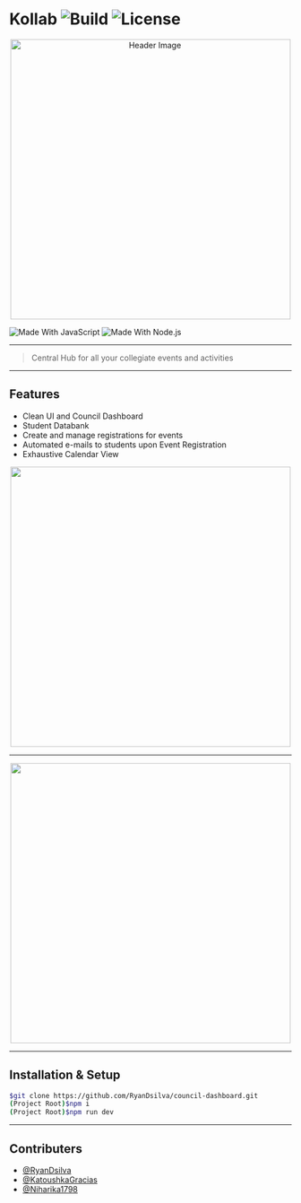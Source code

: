 # Kollab ![Build](https://img.shields.io/badge/build-passing-green.svg) ![License](https://img.shields.io/badge/license-MIT-blue.svg) 

<p align="center">
  <a href="#" rel="noopener">
 <img width=500px src="/home.jpeg" alt="Header Image"></a>
</p>

![Made With JavaScript](https://img.shields.io/badge/Made%20With-JavaScript-brightgreen.svg)
![Made With Node.js](https://img.shields.io/badge/Made%20With-Node-green.svg)

---------------

> Central Hub for all your collegiate events and activities

---------------

## Features

- Clean UI and Council Dashboard
- Student Databank
- Create and manage registrations for events
- Automated e-mails to students upon Event Registration
- Exhaustive Calendar View

<div align="center">
  <img src="/calendar.jpeg" width="500px"/>
  <hr>
  <img src="/email.jpeg" width="500px"/>
</div>

---------------

## Installation & Setup
```sh
$git clone https://github.com/RyanDsilva/council-dashboard.git
(Project Root)$npm i
(Project Root)$npm run dev
```

---------------

## Contributers
- [@RyanDsilva](https://github.com/RyanDsilva)
- [@KatoushkaGracias](https://github.com/KatoushkaGracias)
- [@Niharika1798](https://github.com/Niharika1798)
